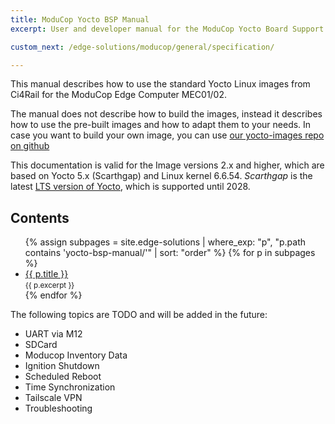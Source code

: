 ```yaml
---
title: ModuCop Yocto BSP Manual
excerpt: User and developer manual for the ModuCop Yocto Board Support Package.

custom_next: /edge-solutions/moducop/general/specification/

---
```

This manual describes how to use the standard Yocto Linux images from Ci4Rail for the ModuCop Edge Computer MEC01/02.

The manual does not describe how to build the images, instead it describes how to use the pre-built images and how to adapt them to your needs. In case you want to build your own image, you can use [our yocto-images repo on github](https://github.com/ci4rail/yocto-images)

This documentation is valid for the Image versions 2.x and higher, which are based on Yocto 5.x (Scarthgap) and Linux kernel 6.6.54. *Scarthgap* is the latest [LTS version of Yocto](https://wiki.yoctoproject.org/wiki/Releases), which is supported until 2028.

## Contents

<ul>
  {% assign subpages = site.edge-solutions
    | where_exp: "p", "p.path contains 'yocto-bsp-manual/'"
    | sort: "order" %}
  {% for p in subpages %}
    <li><a href="{{ p.url }}">{{ p.title }}</a><br><small>{{ p.excerpt }}</small></li>
  {% endfor %}
</ul>

The following topics are TODO and will be added in the future:
  * UART via M12
  * SDCard
  * Moducop Inventory Data
  * Ignition Shutdown
  * Scheduled Reboot
  * Time Synchronization
  * Tailscale VPN
  * Troubleshooting
